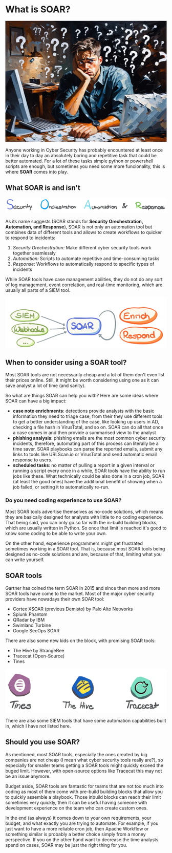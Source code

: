 # What is SOAR?

![Confused Programmer](https://raw.githubusercontent.com/BarracudaByte/blog/refs/heads/main/images/what-is-soar-header.webp?raw=true)

Anyone working in Cyber Security has probably encountered at least once in their day to day an absolutely boring and repetitive task that could be better automated. For a lot of these tasks simple python or powershell scripts are enough, but sometimes you need some more funcionality, this is where **SOAR** comes into play. 

## What SOAR is and isn't

![Security Orechestration Automationa and Response](https://raw.githubusercontent.com/BarracudaByte/blog/refs/heads/main/images/soar_00.webp?raw=true)

As its name suggests (SOAR stands for **Security Orechestration, Automation, and Response**), SOAR is not only an automation tool but combines data of different tools and allows to create workflows to quicker to respond to incidents:

1. *Security Orechestration:* Make different cyber security tools work together seamlessly
2. *Automation:* Scripts to automate repetitive and time-consuming tasks
3. *Response*: Workflows to automatically respond to specific types of incidents

While SOAR tools have case management abilities, they do not do any sort of log management, event correlation, and real-time monitoring, which are usually all parts of a SIEM tool. 

![SIEM and SOAR](https://raw.githubusercontent.com/BarracudaByte/blog/refs/heads/main/images/soar_01.webp?raw=true)

## When to consider using a SOAR tool?

Most SOAR tools are not necessarily cheap and a lot of them don't even list their prices online. Still, it might be worth considering using one as it can save analyst a lot of time (and sanity). 

So what are things SOAR can help you with? Here are some ideas where SOAR can have a big impact:

- **case note enrichments**: detections provide analysts with the basic information they need to triage case, from their they use different tools to get a better understanding of the case, like looking up users in AD, checking a file hash in VirusTotal, and so on. SOAR can do all that once a case comes in and then provide a summarised view to the analyst
- **phishing analysis**: phishing emails are the most common cyber security incidents, therefore, automating part of this process can literally be a time saver. SOAR playbooks can parse the reported emails, submit any links to tools like URLScan.io or VirusTotal and send automatic email response to users. 
- **scheduled tasks**: no matter of pulling a report in a given interval or running a script every once in a while, SOAR tools have the ability to run jobs like these. What technically could be also done in a cron job, SOAR (at least the good ones) have the additional benefit of showing when a job failed, or setting it to automatically re-run. 

### Do you need coding experience to use SOAR?

Most SOAR tools advertise themselves as no-code solutions, which means they are basically designed for analysts with little to no coding experience. That being said, you can only go so far with the in-build building blocks, which are usually written in Python. So once that limit is reached it's good to know some coding to be able to write your own. 

On the other hand, experience programmers might get frustrated sometimes working in a SOAR tool. That is, because most SOAR tools being designed as no-code solutions and are, because of that, limiting what you can write yourself. 

## SOAR tools
Gartner has coined the term SOAR in 2015 and since then more and more SOAR tools have come to the market. Most of the major cyber security providers have nowadays their own SOAR tool:

- Cortex XSOAR (previous Demisto) by Palo Alto Networks
- Splunk Phantom
- QRadar by IBM
- Swimland Turbine
- Google SecOps SOAR

There are also some new kids on the block, with promising SOAR tools:
- The Hive by StrangeBee
- Tracecat (Open-Source)
- Tines

![Newcomer SOAR Tools](https://raw.githubusercontent.com/BarracudaByte/blog/refs/heads/main/images/soar_02.webp?raw=true)

There are also some SIEM tools that have some automation capabilities built in, which I have not listed here.

## Should you use SOAR?

As mentioned, most SOAR tools, especially the ones created by big companies are not cheap (I mean what cyber security tools really are?), so especially for smaller teams getting a SOAR tools might quickly exceed the buged limit. However, with open-source options like Tracecat this may not be an issue anymore. 

Budget aside, SOAR tools are fantastic for teams that are not too much into coding as most of them come with pre-build building blocks that allow you to quickly assemble a playbook. Those inbuild blocks can reach their limit sometimes very quickly, then it can be useful having someone with development experience on the team who can create custom ones.

In the end (as always) it comes down to your own requirements, your budget, and what exactly you are trying to automate. For example, if you just want to have a more reliable cron job, then Apache Workflow or something similar is probably a better choice simply from a money perspective. If you on the other hand want to decrease the time analysts spend on cases, SOAR may be just the right thing for you.